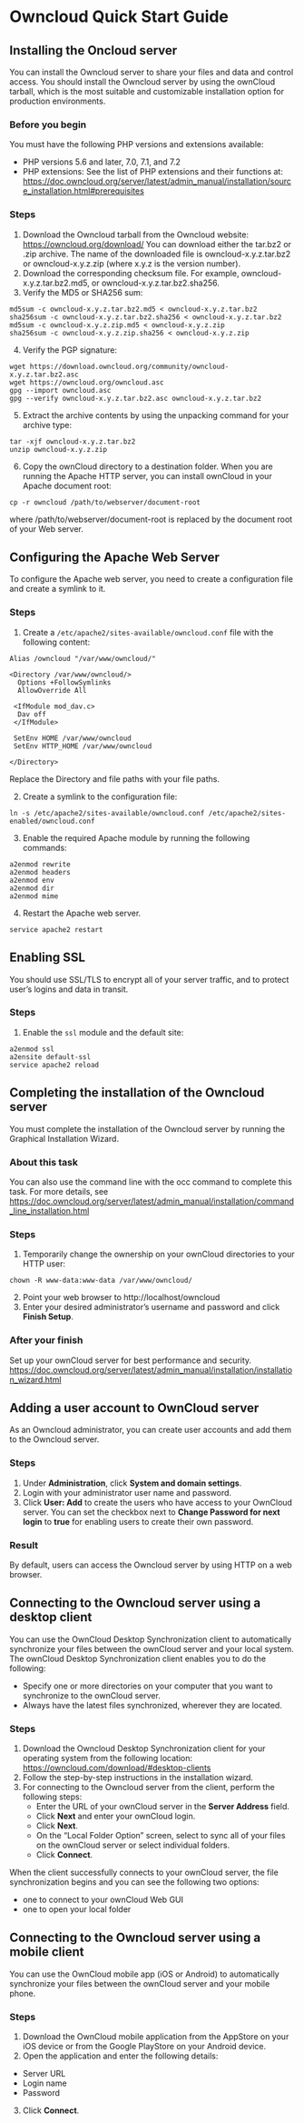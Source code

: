 # Owncloud Quick Start Guide

## Installing the Oncloud server
You can install the Owncloud server to share your files and data and control access. You should install the Owncloud server by using the ownCloud tarball, which is the most suitable and customizable installation option for production environments. 
### Before you begin
You must have the following PHP versions and extensions available: 
* PHP versions 5.6 and later, 7.0, 7.1, and 7.2
* PHP extensions: See the list of PHP extensions and their functions at: 
https://doc.owncloud.org/server/latest/admin_manual/installation/source_installation.html#prerequisites
### Steps
1.	Download the Owncloud tarball from the Owncloud website:
https://owncloud.org/download/
You can download either the tar.bz2 or .zip archive. 
The name of the downloaded file is owncloud-x.y.z.tar.bz2 or owncloud-x.y.z.zip (where x.y.z is the version number).
2.	Download the corresponding checksum file.
For example, owncloud-x.y.z.tar.bz2.md5, or owncloud-x.y.z.tar.bz2.sha256.
3.	Verify the MD5 or SHA256 sum:
```
md5sum -c owncloud-x.y.z.tar.bz2.md5 < owncloud-x.y.z.tar.bz2
sha256sum -c owncloud-x.y.z.tar.bz2.sha256 < owncloud-x.y.z.tar.bz2
md5sum -c owncloud-x.y.z.zip.md5 < owncloud-x.y.z.zip
sha256sum -c owncloud-x.y.z.zip.sha256 < owncloud-x.y.z.zip
```
4.	Verify the PGP signature:
```
wget https://download.owncloud.org/community/owncloud-x.y.z.tar.bz2.asc
wget https://owncloud.org/owncloud.asc
gpg --import owncloud.asc
gpg --verify owncloud-x.y.z.tar.bz2.asc owncloud-x.y.z.tar.bz2
```
5.	Extract the archive contents by using the unpacking command for your archive type:
```
tar -xjf owncloud-x.y.z.tar.bz2
unzip owncloud-x.y.z.zip
```
6.	Copy the ownCloud directory to a destination folder. 
When you are running the Apache HTTP server, you can install ownCloud in your Apache document root:
```
cp -r owncloud /path/to/webserver/document-root
```
where /path/to/webserver/document-root is replaced by the document root of your Web server.

## Configuring the Apache Web Server
To configure the Apache web server, you need to create a configuration file and create a symlink to it.

### Steps
1. Create a `/etc/apache2/sites-available/owncloud.conf` file with the following content:
```
Alias /owncloud "/var/www/owncloud/"

<Directory /var/www/owncloud/>
  Options +FollowSymlinks
  AllowOverride All

 <IfModule mod_dav.c>
  Dav off
 </IfModule>

 SetEnv HOME /var/www/owncloud
 SetEnv HTTP_HOME /var/www/owncloud

</Directory>
```
Replace the Directory and file paths with your file paths.

2. Create a symlink to the configuration file:
```
ln -s /etc/apache2/sites-available/owncloud.conf /etc/apache2/sites-enabled/owncloud.conf
```
3. Enable the required Apache module by running the following commands:
```
a2enmod rewrite
a2enmod headers
a2enmod env
a2enmod dir
a2enmod mime
```
4. Restart the Apache web server.
```
service apache2 restart
```

## Enabling SSL
You should use SSL/TLS to encrypt all of your server traffic, and to protect user’s logins and data in transit.
### Steps
1. Enable the `ssl` module and the default site:
```
a2enmod ssl
a2ensite default-ssl
service apache2 reload
```

## Completing the installation of the Owncloud server
You must complete the installation of the Owncloud server by running the Graphical Installation Wizard.
### About this task
You can also use the command line with the occ command to complete this task.
For more details, see https://doc.owncloud.org/server/latest/admin_manual/installation/command_line_installation.html
### Steps
1. Temporarily change the ownership on your ownCloud directories to your HTTP user:
```
chown -R www-data:www-data /var/www/owncloud/
```
2. Point your web browser to http://localhost/owncloud
3. Enter your desired administrator’s username and password and click **Finish Setup**.
### After your finish
Set up your ownCloud server for best performance and security. 
https://doc.owncloud.org/server/latest/admin_manual/installation/installation_wizard.html


## Adding a user account to OwnCloud server
As an Owncloud administrator, you can create user accounts and add them to the Owncloud server.
### Steps
1. Under **Administration**, click **System and domain settings**.  
2. Login with your administrator user name and password. 
3. Click **User: Add**  to create the users who have access to your OwnCloud server. 
You can set the checkbox next to **Change Password for next login** to **true** for enabling users to create their own password. 
### Result
By default, users can access the Owncloud server by using HTTP on a web browser. 

## Connecting to the Owncloud server using a desktop client
You can use the OwnCloud Desktop Synchronization client to automatically synchronize your files between the ownCloud server and your local system. The ownCloud Desktop Synchronization client enables you to do the following: 
- Specify one or more directories on your computer that you want to synchronize to the ownCloud server.
- Always have the latest files synchronized, wherever they are located.
### Steps
1. Download the Owncloud Desktop Synchronization client for your operating system from the following location: 
https://owncloud.com/download/#desktop-clients
2. Follow the step-by-step instructions in the installation wizard. 
3. For connecting to the Owncloud server from the client, perform the following steps:
   - Enter the URL of your ownCloud server in the **Server Address** field. 
   - Click **Next** and enter your ownCloud login.
   - Click **Next**. 
   - On the “Local Folder Option” screen, select to sync all of your files on the ownCloud server or select individual folders. 
   - Click **Connect**.
   
When the client successfully connects to your ownCloud server, the file synchronization begins and you can see the following two options:
- one to connect to your ownCloud Web GUI
- one to open your local folder

## Connecting to the Owncloud server using a mobile client
You can use the OwnCloud mobile app (iOS or Android) to automatically synchronize your files between the ownCloud server and your mobile phone. 
### Steps
1. Download the OwnCloud mobile application from the AppStore on your iOS device or from the Google PlayStore on your Android device. 
2. Open the application and enter the following details:
- Server URL
- Login name
- Password
3. Click **Connect**. 
